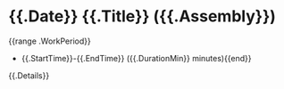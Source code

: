# {{.Date}}  {{.Title}}  ({{.Assembly}})
{{range .WorkPeriod}}
  * {{.StartTime}}-{{.EndTime}} ({{.DurationMin}} minutes){{end}}

{{.Details}}


